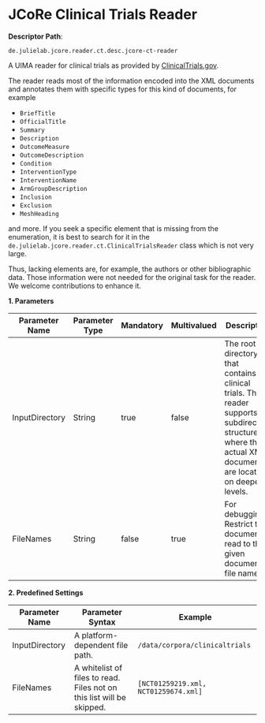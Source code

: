 # JCoRe Clinical Trials Reader

**Descriptor Path**:
```
de.julielab.jcore.reader.ct.desc.jcore-ct-reader
```

A UIMA reader for clinical trials as provided by [ClinicalTrials.gov](https://clinicaltrials.gov/).

The reader reads most of the information encoded into the XML documents and annotates them with specific types for this kind of documents, for example

* `BriefTitle`
* `OfficialTitle`
* `Summary`
* `Description`
* `OutcomeMeasure`
* `OutcomeDescription`
* `Condition`
* `InterventionType`
* `InterventionName`
* `ArmGroupDescription`
* `Inclusion`
* `Exclusion`
* `MeshHeading`

and more. If you seek a specific element that is missing from the enumeration, it is best to search for it in the
`de.julielab.jcore.reader.ct.ClinicalTrialsReader` class which is not very large.

Thus, lacking elements are, for example, the authors or other bibliographic data. Those information were not needed
for the original task for the reader. We welcome contributions to enhance it.



**1. Parameters**

| Parameter Name | Parameter Type | Mandatory | Multivalued | Description |
|----------------|----------------|-----------|-------------|-------------|
| InputDirectory | String | true | false | The root directory that contains the clinical trials. The reader supports a subdirectory structure where the actual XML documents are located on deeper levels. |
| FileNames | String | false | true | For debugging: Restrict the documents read to the given document file names. |

**2. Predefined Settings**

| Parameter Name | Parameter Syntax | Example |
|----------------|------------------|---------|
| InputDirectory | A platform-dependent file path. | `/data/corpora/clinicaltrials` |
| FileNames | A whitelist of files to read. Files not on this list will be skipped. | `[NCT01259219.xml, NCT01259674.xml]` |

